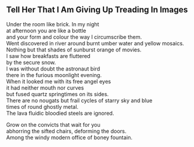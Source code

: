 Tell Her That I Am Giving Up Treading In Images
-----------------------------------------------
Under the room like brick. In my night  
at afternoon you are like a bottle  
and your form and colour the way I circumscribe them.  
Went discovered in river around burnt umber water and yellow mosaics.  
Nothing but that shades of sunburst orange of movies.  
I saw how breakfasts are fluttered  
by the secure snow.  
I was without doubt the astronaut bird  
there in the furious moonlight evening.  
When it looked me with its free angel eyes  
it had neither mouth nor curves  
but fused quartz springtimes on its sides.  
There are no nougats but frail cycles of starry sky and blue  
times of round ghostly metal.  
The lava fluidic bloodied steels are ignored.  
  
Grow on the convicts that wait for you  
abhorring the sifted chairs, deforming the doors.  
Among the windy modern office of boney fountain.  

